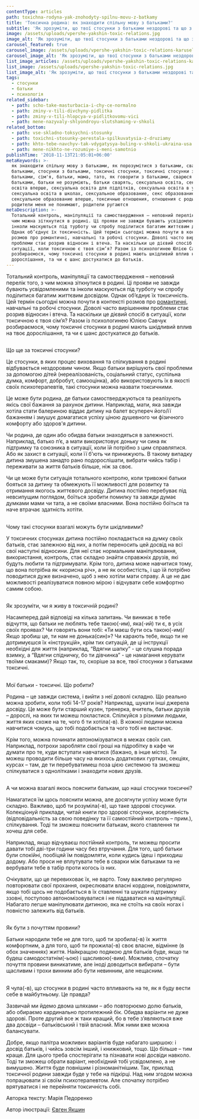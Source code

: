 ```yaml
---
contentType: articles
path: toxichna-rodyna-yak-znohodyty-spilnu-movu-z-batkamy
title: 'Токсична родина: як знаходити спільну мову з батьками?'
subtitle: 'Як зрозуміти, що твої стосунки з батьками нездорові та що з цим робити?'
image: /assets/uploads/vpershe-yakshin-toxic-relations.jpg
image_alt: 'Як зрозуміти, що твої стосунки з батьками нездорові та що з цим робити?'
carousel_featured: true
carousel_image: /assets/uploads/vpershe-yakshin-toxic-relations-karusel.jpg
carousel_image_alt: 'Як зрозуміти, що твої стосунки з батьками нездорові та що з цим робити?'
list_image_articles: /assets/uploads/vpershe-yakshin-toxic-relations-karusel.jpg
list_image: /assets/uploads/vpershe-yakshin-toxic-relations.jpg
list_image_alt: 'Як зрозуміти, що твої стосунки з батьками нездорові та що з цим робити?'
tags:
  - стосунки
  - батьки
  - психологія
related_sidebar:
  - path: scho-take-masturbacia-i-chy-ce-normalno
  - path: zminy-v-tili-divchyny-pidlitka
  - path: zminy-v-tili-hlopcya-v-pidlitkovomu-vici
  - path: mene-nazyvaly-shlyondroyu-slutshaming-v-shkoli
related_bottom:
  - path: vse-skladno-toksychni-stosunky
  - path: toxichni-stosunky-perestala-spilkuvatysia-z-druziamy
  - path: khto-tebe-navchyv-tak-vdygatysya-buling-v-shkoli-ukraina-usa
  - path: mene-nikhto-ne-rozumiye-i-meni-samotnio
publishTime: '2018-11-13T21:05:01+06:00'
metaKeywords: >-
  як знаходити спільну мову з батьками, як порозумітися з батьками, сварки з
  батьками, стосунки з батьками, токсичні стосунки, токсичні стосунки з
  батьками, сім'я, батьки, мама, тато, як говорити з батьками, сварюся з
  батьками, батьки не розуміють, батьки сварять, сексуальна освіта, сексуальна
  освіта вперше, сексуальна освіта для підлітків, сексуальна освіта в україні,
  сексуальна освіта в школах, сексуальное образование, секс образование,
  сексуальное образование вперше, токсичные отношения, отношения с родителями,
  родители меня не понимают, родители ругаются
metaDescription: >-
  Тотальний контроль, маніпуляції та самоствердження – неповний перелік того, з
  чим можна зіткнутися в родині. Ці прояви не завжди бувають усвідомленими та
  інколи маскуються під турботу чи спробу поділитися багатим життєвим досвідом.
  Однак об’єднує їх токсичність. Цей термін сьогодні можна почути в контексті
  розмов про романтичні, навчальні та робочі стосунки. Доволі часто вирішенням
  проблеми стає розрив відносин і втеча. Та наскільки це дієвий спосіб в
  ситуації, коли токсичною є твоя сім’я? Разом із психологинею Юлією Савчук
  розбираємося, чому токсичні стосунки в родині мають шкідливий вплив на твоє
  дорослішання, та чи є шанс достукатися до батьків.
---
```

Тотальний контроль, маніпуляції та самоствердження – неповний перелік того, з чим можна зіткнутися в родині. Ці прояви не завжди бувають усвідомленими та інколи маскуються під турботу чи спробу поділитися багатим життєвим досвідом. Однак об’єднує їх токсичність. Цей термін сьогодні можна почути в контексті розмов про [романтичні](https://vpershe.com/articles/vse-skladno-toksychni-stosunky), навчальні та робочі стосунки. Доволі часто вирішенням проблеми стає розрив відносин і втеча. Та наскільки це дієвий спосіб в ситуації, коли токсичною є твоя сім’я? Разом із психологинею Юлією Савчук розбираємося, чому токсичні стосунки в родині мають шкідливий вплив на твоє дорослішання, та чи є шанс достукатися до батьків.

## Що ще за токсичні стосунки?

Це стосунки, в яких процес виховання та спілкування в родині відбувається нездоровим чином. Якщо батьки вирішують свої проблеми за допомогою дітей (нереалізованість, соціальний статус, суспільна думка, комфорт, добробут, самооцінка), або використовують їх в якості своїх психотерапевтів, такі стосунки можна назвати токсичними.

Це може бути родина, де батьки самостверджуються та реалізують якісь свої бажання за рахунок дитини. Наприклад, мати, яка завжди хотіла стати балериною віддає дитину на балет всупереч його/її бажанням і змушує домагатися успіху ціною душевного чи фізичного комфорту або здоров'я дитини.

Чи родина, де один або обидва батьки знаходяться в залежності. Наприклад, батько п’є, а мати використовує доньку чи сина як підтримку та союзника в ситуації, коли їй потрібно з цим справлятися. Або як захист в ситуації, коли її б'ють чи принижують. В такому випадку дитина змушена занадто рано подорослішати, вибрати чийсь табір і переживати за життя батьків більше, ніж за своє.

Чи це може бути ситуація тотального контролю, коли тривожні батьки бояться за дитину та обмежують її можливості для розвитку та отримання якогось життєвого досвіду. Дитина постійно перебуває під невсипущим поглядом, боїться зробити помилку та завжди думає думками мами чи тата, а не своїми власними. Вона постійно боїться та наче втрачає здатність хотіти.

## Чому такі стосунки взагалі можуть бути шкідливими?

У токсичних стосунках дитина постійно покладається на думку своїх батьків, стає залежною від них, а потім переносить цей досвід на всі свої наступні відносини. Для неї стає нормальним маніпулювання, використання, контроль, стає складно знайти справжніх друзів, які будуть любити та підтримувати. Крім того, дитина може навчитися тому, що вона потрібна як «корисна річ», а не як особистість, і що їй потрібно поводитися дуже визначено, щоб з нею хотіли мати справу. А це не дає можливості реалізуватися повною мірою і відчувати себе комфортно самим собою.

## Як зрозуміти, чи я живу в токсичній родині?

Насамперед дай відповіді на кілька запитань. Чи виникає в тебе відчуття, що батьки не люблять тебе такою(-им), яка(-ий) ти є, в усіх своїх проявах? Чи говорять вони тобі: «Ти маєш бути ось такою(-им)/Якщо зробиш це, ти нам не донька(син)»? Чи карають тебе, якщо ти не дотримуєшся їх «інструкцій», крім тих ситуацій, де ці інструкції необхідні для життя (наприклад, “Вдягни шапку” - це слушна порада взимку, а “Вдягни спідничку, бо ти дівчинка” - це намагання керувати твоїми смаками)? Якщо так, то, скоріше за все, твої стосунки з батьками токсичні.

## Мої батьки - токсичні. Що робити?

Родина – це завжди система, і вийти з неї доволі складно. Що реально можна зробити, коли тобі 14-17 років? Наприклад, шукати інші джерела досвіду. Це може бути старший кузен, тренерка, вчитель, батьки друзів – дорослі, на яких ти можеш покластися. Спілкуйся з різними людьми, життя яких схоже на те, чого б ти хотіла(-в). В кожної людини можна навчитися чомусь, що тобі подобається та чого тобі не вистачає.

Крім того, можна починати автономізуватися в межах своїх сил. Наприклад, потрохи заробляти свої гроші на підробітку в кафе чи думати про те, куди вступати навчатися (бажано, в інше місто). Ти можеш проводити більше часу на якихось додаткових гуртках, секціях, курсах – там, де ти перебуватимеш поза цією системою та зможеш спілкуватися з однолітками і знаходити нових друзів.

## А чи можна взагалі якось пояснити батькам, що наші стосунки токсичні?

Намагатися їм щось пояснити можна, але досягнути успіху може бути складно. Важливо, щоб ти розуміла(-в), що таке здорові стосунки. Колекціонуй приклади, читай книги про здорові стосунки, асертивність (відповідальність за свою поведінку та її самостійний контроль – прим.), спілкування. Тоді ти зможеш пояснити батькам, якого ставлення ти хочеш для себе.

Наприклад, якщо відчуваєш постійний контроль, ти можеш просити давати тобі дві-три години часу без втручання. Для того, щоб батьки були спокійні, пообіцяй їм повідомляти, коли кудись їдеш і приходиш додому. Або проси не вплутувати тебе в сварки між батьками та не вербувати тебе в табір проти когось із них.

Очікувати, що це перевиховає їх, не варто. Тому важливо регулярно повторювати свої прохання, окреслювати власні кордони, повідомляти, якщо тобі щось не подобається в їх ставленні та шукати підтримку ззовні, поступово автономізовуватися і не піддаватися на маніпуляції. Набагато легше маніпулювати дитиною, яка не стоїть на своїх ногах і повністю залежить від батьків.

## Як бути з почуттям провини? 

Батьки народили тебе не для того, щоб ти зробила(-в) їх життя комфортним, а для того, щоб ти прожила(-в) своє власне, відмінне (в обох значеннях) життя. Найкращою подякою для батьків буде, якщо ти будеш самодостатнім(-ьою) і щасливою(-вим). Можливо, спочатку почуття провини виникатиме, але іноді доводиться вибирати – бути щасливим і трохи винним або бути невинним, але нещасним.

## Я чула(-в), що стосунки в родині часто впливають на те, як я буду вести себе в майбутньому. Це правда?

Зазвичай ми йдемо двома шляхами – або повторюємо долю батьків, або обираємо кардинально протилежний бік. Обидва варіанти не дуже здорові. Проте другий все ж таки кращий, бо в тебе з’являються вже два досвіди – батьківський і твій власний. Між ними вже можна балансувати. 

Добре, якщо палітра можливих варіантів буде набагато ширшою: і досвід батьків, і чийсь зовсім інший, і книжковий, тощо. Що більше – тим краще. Для цього треба спостерігати та пізнавати нові досвіди навколо. Тоді ти зможеш обрати варіант, необхідний тобі усвідомлено, а не вимушено. Життя буде повнішим і різноманітнішим. Так, приклад токсичної родини завжди буде у тебе на підкірці. Над ним згодом можна попрацювати зі своїм психотерапевтом. Але спочатку потрібно врятуватися і не перейняти токсичність собі.



Авторка тексту: Марія Педоренко

Автор ілюстрації: [Євген Якшин](https://www.instagram.com/ev.yakshin/)

